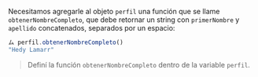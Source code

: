Necesitamos agregarle al objeto `perfil` una función que se llame `obtenerNombreCompleto`, que debe retornar un string con `primerNombre` y `apellido` concatenados, separados por un espacio:

```js
ム perfil.obtenerNombreCompleto()
"Hedy Lamarr"
```

> Definí la función `obtenerNombreCompleto` dentro de la variable `perfil`.